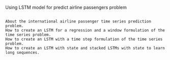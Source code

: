 Using LSTM model for predict airline passengers problem
##   
    About the international airline passenger time series prediction problem.
    How to create an LSTM for a regression and a window formulation of the time series problem.
    How to create an LSTM with a time step formulation of the time series problem.
    How to create an LSTM with state and stacked LSTMs with state to learn long sequences.
